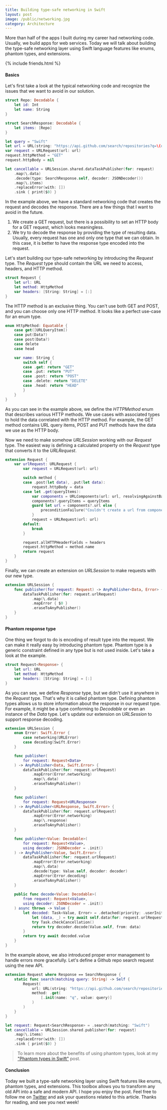 ```yaml
---
title: Building type-safe networking in Swift
layout: post
image: /public/networking.jpg
category: Architecture
---
```


More than half of the apps I built during my career had networking code. Usually, we build apps for web services. Today we will talk about building the type-safe networking layer using Swift language features like enums, phantom types, and extensions.

{% include friends.html %}

#### Basics
Let's first take a look at the typical networking code and recognize the issues that we want to avoid in our solution.

```swift
struct Repo: Decodable {
    let id: Int
    let name: String
}

struct SearchResponse: Decodable {
    let items: [Repo]
}

let query = "Swift"
let url = URL(string: "https://api.github.com/search/repositories?q=\(query)")!
var request = URLRequest(url: url)
request.httpMethod = "GET"
request.httpBody = nil

let cancellable = URLSession.shared.dataTaskPublisher(for: request)
    .map(\.data)
    .decode(type: SearchResponse.self, decoder: JSONDecoder())
    .map(\.items)
    .replaceError(with: [])
    .sink { print($0) }
```

In the example above, we have a standard networking code that creates the request and decodes the response. There are a few things that I want to avoid in the future.
1. We create a GET request, but there is a possibility to set an HTTP body for a GET request, which looks meaningless.
2. We try to decode the response by providing the type of resulting data. Usually, every request has one and only one type that we can obtain. In this case, it is better to have the response type encoded into the request.

Let's start building our type-safe networking by introducing the *Request* type. The *Request* type should contain the URL we need to access, headers, and HTTP method.

```swift
struct Request {
    let url: URL
    let method: HttpMethod
    var headers: [String: String] = [:]
}
```

The HTTP method is an exclusive thing. You can't use both GET and POST, and you can choose only one HTTP method. It looks like a perfect use-case for an enum type.

```swift
enum HttpMethod: Equatable {
    case get([URLQueryItem])
    case put(Data?)
    case post(Data?)
    case delete
    case head

    var name: String {
        switch self {
        case .get: return "GET"
        case .put: return "PUT"
        case .post: return "POST"
        case .delete: return "DELETE"
        case .head: return "HEAD"
        }
    }
}
```

As you can see in the example above, we define the *HTTPMethod* enum that describes various HTTP methods. We use cases with associated types to hold the data correlated with the HTTP method. For example, the GET method contains URL query items, POST and PUT methods have the data we use as the HTTP body.

Now we need to make somehow *URLSession* working with our *Request* type. The easiest way is defining a calculated property on the *Request* type that converts it to the *URLRequest*.

```swift
extension Request {
    var urlRequest: URLRequest {
        var request = URLRequest(url: url)

        switch method {
        case .post(let data), .put(let data):
            request.httpBody = data
        case let .get(queryItems):
            var components = URLComponents(url: url, resolvingAgainstBaseURL: false)
            components?.queryItems = queryItems
            guard let url = components?.url else {
                preconditionFailure("Couldn't create a url from components...")
            }
            request = URLRequest(url: url)
        default:
            break
        }

        request.allHTTPHeaderFields = headers
        request.httpMethod = method.name
        return request
    }
}
```

Finally, we can create an extension on *URLSession* to make requests with our new type.

```swift
extension URLSession {
    func publisher(for request: Request) -> AnyPublisher<Data, Error> {
        dataTaskPublisher(for: request.urlRequest)
            .map(\.data)
            .mapError { $0 }
            .eraseToAnyPublisher()
    }
}
```

#### Phantom response type
One thing we forgot to do is encoding of result type into the request. We can make it really easy by introducing phantom type. Phantom type is a generic constraint defined in any type but is not used inside. Let's take a look at the example.

```swift
struct Request<Response> {
    let url: URL
    let method: HttpMethod
    var headers: [String: String] = [:]
}
```

As you can see, we define *Response* type, but we didn't use it anywhere in the *Request* type. That's why it is called phantom type. Defining phantom types allows us to store information about the response in our request type. For example, it might be a type conforming to *Decodable* or even an instance of the *Data* type. Let's update our extension on *URLSession* to support response decoding.

```swift
extension URLSession {
    enum Error: Swift.Error {
        case networking(URLError)
        case decoding(Swift.Error)
    }

    func publisher(
        for request: Request<Data>
    ) -> AnyPublisher<Data, Swift.Error> {
        dataTaskPublisher(for: request.urlRequest)
            .mapError(Error.networking)
            .map(\.data)
            .eraseToAnyPublisher()
    }

    func publisher(
        for request: Request<URLResponse>
    ) -> AnyPublisher<URLResponse, Swift.Error> {
        dataTaskPublisher(for: request.urlRequest)
            .mapError(Error.networking)
            .map(\.response)
            .eraseToAnyPublisher()
    }

    func publisher<Value: Decodable>(
        for request: Request<Value>,
        using decoder: JSONDecoder = .init()
    ) -> AnyPublisher<Value, Swift.Error> {
        dataTaskPublisher(for: request.urlRequest)
            .mapError(Error.networking)
            .map(\.data)
            .decode(type: Value.self, decoder: decoder)
            .mapError(Error.decoding)
            .eraseToAnyPublisher()
    }
    
    public func decode<Value: Decodable>(
        from request: Request<Value>,
        using decoder: JSONDecoder = .init()
    ) async throws -> Value {
        let decoded: Task<Value, Error> = .detached(priority: .userInitiated) {
            let (data, _) = try await self.data(for: request.urlRequest)
            try Task.checkCancellation()
            return try decoder.decode(Value.self, from: data)
        }
        return try await decoded.value
    }
}
```

In the example above, we also introduced proper error management to handle errors more gracefully. Let's define a Github repo search request using the new API.

```swift
extension Request where Response == SearchResponse {
    static func search(matching query: String) -> Self {
        Request(
            url: URL(string: "https://api.github.com/search/repositories")!,
            method: .get(
                [.init(name: "q", value: query)]
            )
        )
    }
}

let request: Request<SearchResponse> = .search(matching: "Swift")
let cancellable = URLSession.shared.publisher(for: request)
    .map(\.items)
    .replaceError(with: [])
    .sink { print($0) }
```

> To learn more about the benefits of using phantom types, look at my ["Phantom types in Swift"](/2021/02/18/phantom-types-in-swift/) post.

#### Conclusion
Today we built a type-safe networking layer using Swift features like enums, phantom types, and extensions. This toolbox allows you to transform any old API into a safe and modern API. I hope you enjoy the post. Feel free to follow me on [Twitter](https://twitter.com/mecid) and ask your questions related to this article. Thanks for reading, and see you next week!
